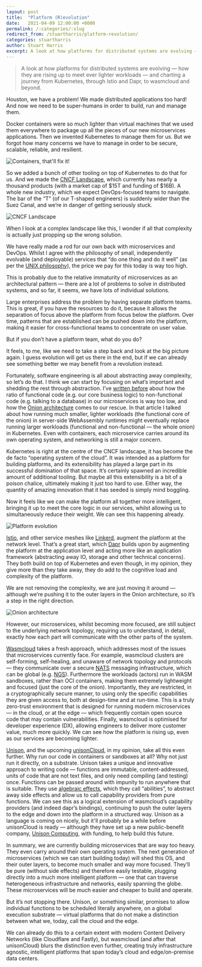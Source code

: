 ```yaml
---
layout: post
title:  "Platform (R)evolution"
date:   2021-04-09 12:00:00 +0000
permalink: /:categories/:slug
redirect_from: /stuartharris/platform-revolution/
categories: stuartharris
author: Stuart Harris
excerpt: A look at how platforms for distributed systems are evolving — how they are rising up to meet ever lighter workloads — and charting a journey from Kubernetes, through Istio and Dapr, to wasmcloud and beyond.
---
```


> A look at how platforms for distributed systems are evolving — how they are rising up to meet ever lighter workloads — and charting a journey from Kubernetes, through Istio and Dapr, to wasmcloud and beyond.

Houston, we have a problem! We made distributed applications too hard! And now we need to be super-humans in order to build, run and manage them.

Docker containers were so much lighter than virtual machines that we used them everywhere to package up all the pieces of our new microservices applications. Then we invented Kubernetes to manage them for us. But we forgot how many concerns we have to manage in order to be secure, scalable, reliable, and resilient.

![Containers, that'll fix it!](/assets/stuartharris/containers.jpeg)

So we added a bunch of other tooling on top of Kubernetes to do that for us. And we made the [CNCF Landscape][cncf-landscape], which currently has nearly a thousand products (with a market cap of $15T and funding of $16B). A whole new industry, which we expect DevOps-focused teams to navigate. The bar of the “T” (of our T-shaped engineers) is suddenly wider than the Suez Canal, and we’re in danger of getting seriously stuck.

![CNCF Landscape](/assets/stuartharris/cncf.png)

When I look at a complex landscape like this, I wonder if all that complexity is actually just propping up the wrong solution.

We have really made a rod for our own back with microservices and DevOps. Whilst I agree with the philosophy of small, independently evolvable (and deployable) services that “do one thing and do it well” (as per the [UNIX philosophy][unix-philosophy]), the price we pay for this today is way too high.

This is probably due to the relative immaturity of microservices as an architectural pattern — there are a lot of problems to solve in distributed systems, and so far, it seems, we have lots of individual solutions.

Large enterprises address the problem by having separate platform teams. This is great, if you have the resources to do it, because it allows the separation of focus above the platform from focus below the platform. Over time, patterns that are established can be pushed down into the platform, making it easier for cross-functional teams to concentrate on user value.

But if you don’t have a platform team, what do you do?

It feels, to me, like we need to take a step back and look at the big picture again. I guess evolution will get us there in the end, but if we can already see something better we may benefit from a revolution instead.

Fortunately, software engineering is all about abstracting away complexity, so let’s do that. I think we can start by focusing on what’s important and shedding the rest through abstraction. I’ve [written before][whats-next-after-k8s] about how the ratio of functional code (e.g. our core business logic) to non-functional code (e.g. talking to a database) in our microservices is way too low, and how the [Onion architecture][onion-architecture] comes to our rescue. In that article I talked about how running much smaller, lighter workloads (the functional core of the onion) in server-side WebAssembly runtimes might eventually replace running larger workloads (functional and non-functional — the whole onion) in Kubernetes. Even with containers, each microservice carries around its own operating system, and networking is still a major concern.

Kubernetes is right at the centre of the CNCF landscape, it has become the de facto “operating system of the cloud”. It was intended as a platform for building platforms, and its extensibility has played a large part in its successful domination of that space. It’s certainly spawned an incredible amount of additional tooling. But maybe all this extensibility is a bit of a poison chalice, ultimately making it just too hard to use. Either way, the quantity of amazing innovation that it has seeded is simply mind boggling.

Now it feels like we can make the platform all together more intelligent, bringing it up to meet the core logic in our services, whilst allowing us to simultaneously reduce their weight. We can see this happening already.

![Platform evolution](/assets/stuartharris/platform.svg)

[Istio][istio], and other service meshes like [Linkerd][linkerd], augment the platform at the network level. That’s a great start, which [Dapr][dapr] builds upon by augmenting the platform at the application level and acting more like an application framework (abstracting away IO, storage and other technical concerns). They both build on top of Kubernetes and even though, in my opinion, they give more than they take away, they do add to the cognitive load and complexity of the platform.

We are not removing the complexity, we are just moving it around — although we’re pushing it to the outer layers in the Onion architecture, so it’s a step in the right direction.

![Onion architecture](/assets/stuartharris/onion.svg)

However, our microservices, whilst becoming more focused, are still subject to the underlying network topology, requiring us to understand, in detail, exactly how each part will communicate with the other parts of the system.

[Wasmcloud][wasmcloud] takes a fresh approach, which addresses most of the issues that microservices currently face. For example, wasmcloud clusters are self-forming, self-healing, and unaware of network topology and protocols — they communicate over a secure [NATS][nats] messaging infrastructure, which can be global (e.g. [NGS][ngs]). Furthermore the workloads (actors) run in WASM sandboxes, rather than OCI containers, making them extremely lightweight and focused (just the core of the onion). Importantly, they are restricted, in a cryptographically secure manner, to using only the specific capabilities they are given access to, both at design-time and at run-time. This is a truly zero-trust environment that is designed for running modern microservices — in the cloud, or at the edge — which frequently contain open source code that may contain vulnerabilities. Finally, wasmcloud is optimised for developer experience (DX), allowing engineers to deliver more customer value, much more quickly. We can see how the platform is rising up, even as our services are becoming lighter.

[Unison][unison], and the upcoming [unisonCloud][unison-cloud], in my opinion, take all this even further. Why run our code in containers or sandboxes at all? Why not just run it directly, on a substrate. Unison takes a unique and innovative approach to writing code — functions are immutable, content-addressed, units of code that are not text files, and only need compiling (and testing) once. Functions can be passed around with impunity to run anywhere that is suitable. They use [algebraic effects][algebraic-effects], which they call “abilities”, to abstract away side effects and allow us to call capability providers from pure functions. We can see this as a logical extension of wasmcloud’s capability providers (and indeed dapr’s bindings), continuing to push the outer layers to the edge and down into the platform in a structured way. Unison as a language is coming on nicely, but it'll probably be a while before unisonCloud is ready — although they have set up a new public-benefit company, [Unison Computing][unison-computing], with funding, to help build this future.

In summary, we are currently building microservices that are way too heavy. They even carry around their own operating system. The next generation of microservices (which we can start building today) will shed this OS, and their outer layers, to become much smaller and way more focused. They’ll be pure (without side effects) and therefore easily testable, plugging directly into a much more intelligent platform — one that can traverse heterogeneous infrastructure and networks, easily spanning the globe. These microservices will be much easier and cheaper to build and operate.

But it’s not stopping there. Unison, or something similar, promises to allow individual functions to be scheduled literally anywhere, on a global execution substrate — virtual platforms that do not make a distinction between what we, today, call the cloud and the edge.

We can already do this to a certain extent with modern Content Delivery Networks (like Cloudflare and Fastly), but wasmcloud (and after that unisonCloud) blurs the distinction even further, creating truly infrastructure agnostic, intelligent platforms that span today’s cloud and edge/on-premise data centers.

[algebraic-effects]: https://overreacted.io/algebraic-effects-for-the-rest-of-us/
[cncf-landscape]: https://landscape.cncf.io
[dapr]: https://dapr.io/
[istio]: https://istio.io/
[kubernetes]: https://kubernetes.io
[linkerd]: https://linkerd.io/
[nats]: https://nats.io/
[ngs]: https://synadia.com/ngs
[onion-architecture]: https://jeffreypalermo.com/2008/07/the-onion-architecture-part-1/
[unison-cloud]: https://prelaunch.unison.cloud/
[unison-computing]: https://www.unisonweb.org/2020/03/30/benefit-corp-report/
[unison]: https://www.unisonweb.org/
[unix-philosophy]: https://en.wikipedia.org/wiki/Unix_philosophy
[wasmcloud]: https://wascc.dev/
[webassembly]: https://webassembly.org/
[whats-next-after-k8s]: https://awesome.red-badger.com/stuartharris/wasmcloud/
